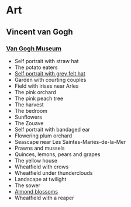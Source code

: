 # Art

## Vincent van Gogh

### [Van Gogh Museum](https://www.vangoghmuseum.nl/)

- Self portrait with straw hat
- The potato eaters
- [Self portrait with grey felt hat](https://www.vangoghmuseum.nl/en/collection/s0016V1962)
- Garden with courting couples
- Field with irises near Arles
- The pink orchard
- The pink peach tree
- The harvest
- The bedroom
- Sunflowers
- The Zouave
- Self portrait with bandaged ear
- Flowering plum orchard
- Seascape near Les Saintes-Maries-de-la-Mer
- Prawns and mussels
- Quinces, lemons, pears and grapes
- The yellow house
- Wheatfield with crows
- Wheatfield under thunderclouds
- Landscape at twilight
- The sower
- [Almond blossoms](https://www.vangoghmuseum.nl/en/collection/s0176V1962)
- Wheatfield with a reaper

